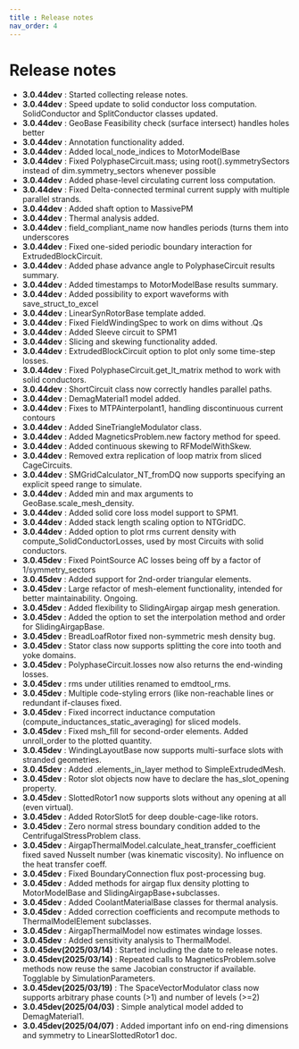 ```yaml
---
title : Release notes
nav_order: 4
---
```

# Release notes
* **3.0.44dev** :  Started collecting release notes.
* **3.0.44dev** :  Speed update to solid conductor loss computation. SolidConductor and SplitConductor classes updated.
* **3.0.44dev** :  GeoBase Feasibility check (surface intersect) handles holes better
* **3.0.44dev** :  Annotation functionality added.
* **3.0.44dev** :  Added local_node_indices to MotorModelBase
* **3.0.44dev** :  Fixed PolyphaseCircuit.mass; using root().symmetrySectors instead of dim.symmetry_sectors whenever possible
* **3.0.44dev** :  Added phase-level circulating current loss computation.
* **3.0.44dev** :  Fixed Delta-connected terminal current supply with multiple parallel strands.
* **3.0.44dev** :  Added shaft option to MassivePM
* **3.0.44dev** :  Thermal analysis added.
* **3.0.44dev** :  field_compliant_name now handles periods (turns them into underscores
* **3.0.44dev** :  Fixed one-sided periodic boundary interaction for ExtrudedBlockCircuit.
* **3.0.44dev** :  Added phase advance angle to PolyphaseCircuit results summary.
* **3.0.44dev** :  Added timestamps to MotorModelBase results summary.
* **3.0.44dev** :  Added possibility to export waveforms with save_struct_to_excel
* **3.0.44dev** :  LinearSynRotorBase template added.
* **3.0.44dev** :  Fixed FieldWindingSpec to work on dims without .Qs
* **3.0.44dev** :  Added Sleeve circuit to SPM1
* **3.0.44dev** :  Slicing and skewing functionality added.
* **3.0.44dev** :  ExtrudedBlockCircuit option to plot only some time-step losses.
* **3.0.44dev** :  Fixed PolyphaseCircuit.get_lt_matrix method to work with solid conductors.
* **3.0.44dev** :  ShortCircuit class now correctly handles parallel paths.
* **3.0.44dev** :  DemagMaterial1 model added.
* **3.0.44dev** :  Fixes to MTPAinterpolant1, handling discontinuous current contours
* **3.0.44dev** :  Added SineTriangleModulator class.
* **3.0.44dev** :  Added MagneticsProblem.new factory method for speed.
* **3.0.44dev** :  Added continuous skewing to RFModelWithSkew.
* **3.0.44dev** :  Removed extra replication of loop matrix from sliced CageCircuits.
* **3.0.44dev** :  SMGridCalculator_NT_fromDQ now supports specifying an explicit speed range to simulate.
* **3.0.44dev** :  Added min and max arguments to GeoBase.scale_mesh_density.
* **3.0.44dev** :  Added solid core loss model support to SPM1.
* **3.0.44dev** :  Added stack length scaling option to NTGridDC.
* **3.0.44dev** :  Added option to plot rms current density with compute_SolidConductorLosses, used by most Circuits with solid conductors.
* **3.0.45dev** :  Fixed PointSource AC losses being off by a factor of 1/symmetry_sectors
* **3.0.45dev** :  Added support for 2nd-order triangular elements.
* **3.0.45dev** :  Large refactor of mesh-element functionality, intended for better maintainability. Ongoing.
* **3.0.45dev** :  Added flexibility to SlidingAirgap airgap mesh generation.
* **3.0.45dev** :  Added the option to set the interpolation method and order for SlidingAirgapBase.
* **3.0.45dev** :  BreadLoafRotor fixed non-symmetric mesh density bug.
* **3.0.45dev** :  Stator class now supports splitting the core into tooth and yoke domains.
* **3.0.45dev** :  PolyphaseCircuit.losses now also returns the end-winding losses.
* **3.0.45dev** :  rms under utilities renamed to emdtool_rms.
* **3.0.45dev** :  Multiple code-styling errors (like non-reachable lines or redundant if-clauses fixed.
* **3.0.45dev** :  Fixed incorrect inductance computation (compute_inductances_static_averaging) for sliced models.
* **3.0.45dev** :  Fixed msh_fill for second-order elements. Added unroll_order to the plotted quantity.
* **3.0.45dev** :  WindingLayoutBase now supports multi-surface slots with stranded geometries.
* **3.0.45dev** :  Added .elements_in_layer method to SimpleExtrudedMesh.
* **3.0.45dev** :  Rotor slot objects now have to declare the has_slot_opening property.
* **3.0.45dev** :  SlottedRotor1 now supports slots without any opening at all (even virtual).
* **3.0.45dev** :  Added RotorSlot5 for deep double-cage-like rotors.
* **3.0.45dev** :  Zero normal stress boundary condition added to the CentrifugalStressProblem class.
* **3.0.45dev** :  AirgapThermalModel.calculate_heat_transfer_coefficient fixed saved Nusselt number (was kinematic viscosity). No influence on the heat transfer coeff.
* **3.0.45dev** :  Fixed BoundaryConnection flux post-processing bug.
* **3.0.45dev** :  Added methods for airgap flux density plotting to MotorModelBase and SlidingAirgapBase+subclasses.
* **3.0.45dev** :  Added CoolantMaterialBase classes for thermal analysis.
* **3.0.45dev** :  Added correction coefficients and recompute methods to ThermalModelElement subclasses.
* **3.0.45dev** :  AirgapThermalModel now estimates windage losses.
* **3.0.45dev** :  Added sensitivity analysis to ThermalModel.
* **3.0.45dev(2025/03/14)** :  Started including the date to release notes.
* **3.0.45dev(2025/03/14)** :  Repeated calls to MagneticsProblem.solve methods now reuse the same Jacobian constructor if available. Togglable by SimulationParameters.
* **3.0.45dev(2025/03/19)** :  The SpaceVectorModulator class now supports arbitrary phase counts (>1) and number of levels (>=2)
* **3.0.45dev(2025/04/03)** :  Simple analytical model added to DemagMaterial1.
* **3.0.45dev(2025/04/07)** :  Added important info on end-ring dimensions and symmetry to LinearSlottedRotor1 doc.

